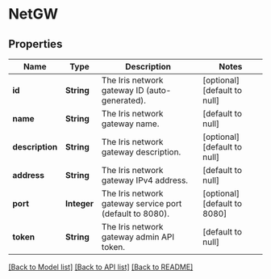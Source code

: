 # NetGW
## Properties

| Name | Type | Description | Notes |
|------------ | ------------- | ------------- | -------------|
| **id** | **String** | The Iris network gateway ID (auto-generated). | [optional] [default to null] |
| **name** | **String** | The Iris network gateway name. | [default to null] |
| **description** | **String** | The Iris network gateway description. | [optional] [default to null] |
| **address** | **String** | The Iris network gateway IPv4 address. | [default to null] |
| **port** | **Integer** | The Iris network gateway service port (default to 8080). | [optional] [default to 8080] |
| **token** | **String** | The Iris network gateway admin API token. | [default to null] |

[[Back to Model list]](../README.md#documentation-for-models) [[Back to API list]](../README.md#documentation-for-api-endpoints) [[Back to README]](../README.md)

